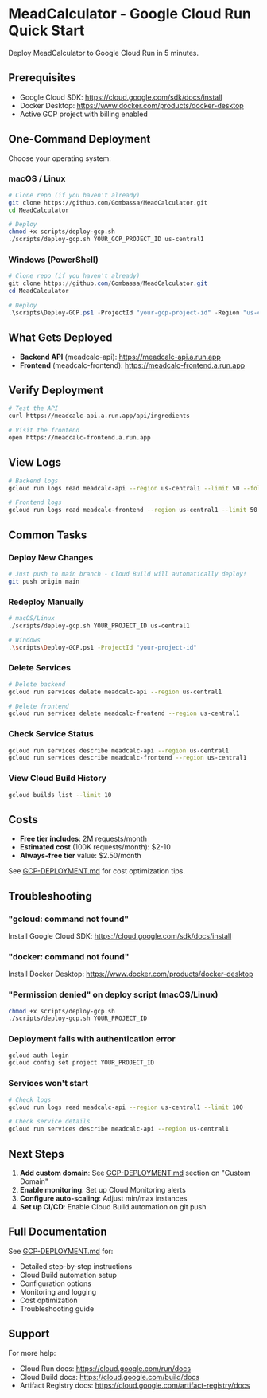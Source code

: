 # MeadCalculator - Google Cloud Run Quick Start

Deploy MeadCalculator to Google Cloud Run in 5 minutes.

## Prerequisites

- Google Cloud SDK: https://cloud.google.com/sdk/docs/install
- Docker Desktop: https://www.docker.com/products/docker-desktop
- Active GCP project with billing enabled

## One-Command Deployment

Choose your operating system:

### macOS / Linux

```bash
# Clone repo (if you haven't already)
git clone https://github.com/Gombassa/MeadCalculator.git
cd MeadCalculator

# Deploy
chmod +x scripts/deploy-gcp.sh
./scripts/deploy-gcp.sh YOUR_GCP_PROJECT_ID us-central1
```

### Windows (PowerShell)

```powershell
# Clone repo (if you haven't already)
git clone https://github.com/Gombassa/MeadCalculator.git
cd MeadCalculator

# Deploy
.\scripts\Deploy-GCP.ps1 -ProjectId "your-gcp-project-id" -Region "us-central1"
```

## What Gets Deployed

- **Backend API** (meadcalc-api): https://meadcalc-api.a.run.app
- **Frontend** (meadcalc-frontend): https://meadcalc-frontend.a.run.app

## Verify Deployment

```bash
# Test the API
curl https://meadcalc-api.a.run.app/api/ingredients

# Visit the frontend
open https://meadcalc-frontend.a.run.app
```

## View Logs

```bash
# Backend logs
gcloud run logs read meadcalc-api --region us-central1 --limit 50 --follow

# Frontend logs
gcloud run logs read meadcalc-frontend --region us-central1 --limit 50 --follow
```

## Common Tasks

### Deploy New Changes

```bash
# Just push to main branch - Cloud Build will automatically deploy!
git push origin main
```

### Redeploy Manually

```bash
# macOS/Linux
./scripts/deploy-gcp.sh YOUR_PROJECT_ID us-central1

# Windows
.\scripts\Deploy-GCP.ps1 -ProjectId "your-project-id"
```

### Delete Services

```bash
# Delete backend
gcloud run services delete meadcalc-api --region us-central1

# Delete frontend
gcloud run services delete meadcalc-frontend --region us-central1
```

### Check Service Status

```bash
gcloud run services describe meadcalc-api --region us-central1
gcloud run services describe meadcalc-frontend --region us-central1
```

### View Cloud Build History

```bash
gcloud builds list --limit 10
```

## Costs

- **Free tier includes**: 2M requests/month
- **Estimated cost** (100K requests/month): $2-10
- **Always-free tier** value: $2.50/month

See [GCP-DEPLOYMENT.md](GCP-DEPLOYMENT.md) for cost optimization tips.

## Troubleshooting

### "gcloud: command not found"
Install Google Cloud SDK: https://cloud.google.com/sdk/docs/install

### "docker: command not found"
Install Docker Desktop: https://www.docker.com/products/docker-desktop

### "Permission denied" on deploy script (macOS/Linux)
```bash
chmod +x scripts/deploy-gcp.sh
./scripts/deploy-gcp.sh YOUR_PROJECT_ID
```

### Deployment fails with authentication error
```bash
gcloud auth login
gcloud config set project YOUR_PROJECT_ID
```

### Services won't start
```bash
# Check logs
gcloud run logs read meadcalc-api --region us-central1 --limit 100

# Check service details
gcloud run services describe meadcalc-api --region us-central1
```

## Next Steps

1. **Add custom domain**: See [GCP-DEPLOYMENT.md](GCP-DEPLOYMENT.md) section on "Custom Domain"
2. **Enable monitoring**: Set up Cloud Monitoring alerts
3. **Configure auto-scaling**: Adjust min/max instances
4. **Set up CI/CD**: Enable Cloud Build automation on git push

## Full Documentation

See [GCP-DEPLOYMENT.md](GCP-DEPLOYMENT.md) for:
- Detailed step-by-step instructions
- Cloud Build automation setup
- Configuration options
- Monitoring and logging
- Cost optimization
- Troubleshooting guide

## Support

For more help:
- Cloud Run docs: https://cloud.google.com/run/docs
- Cloud Build docs: https://cloud.google.com/build/docs
- Artifact Registry docs: https://cloud.google.com/artifact-registry/docs
